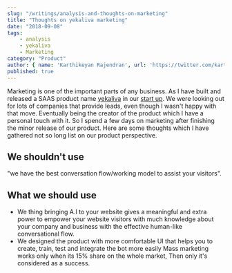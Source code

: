 ```yaml
---
slug: "/writings/analysis-and-thoughts-on-marketing"
title: "Thoughts on yekaliva marketing"
date: "2018-09-08"
tags: 
    - analysis
    - yekaliva
    - Marketing
category: "Product"
author: { name: 'Karthikeyan Rajendran', url: 'https://twitter.com/karthik_dot_js' }
published: true
---
```


Marketing is one of the important parts of any business. As I have built and released a SAAS product name [yekaliva](https://yekaliva.ai/) in our [start up](https://positivenaick.com/). We were looking out for lots of companies that provide leads, even though I wasn't happy with that move. Eventually being the creator of the product which I have a personal touch with it. So I spend a few days on marketing after finishing the minor release of our product. Here are some thoughts which I have gathered not so long list on our product perspective.

## We shouldn't use
"we have the best conversation flow/working model to assist your visitors".

## What we should use 
- We thing bringing A.I to your website gives a meaningful and extra power to empower your website visitors with much knowledge about your company and business with the effective human-like conversational flow.
- We designed the product with more comfortable UI that helps you to create, train, test and integrate the bot more easily
Mass marketing works only when its 15% share on the whole market, Then only it's considered as a success.
